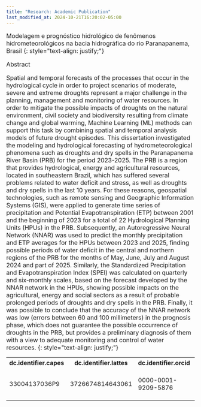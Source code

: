 ```yaml
---
title: "Research: Academic Publication"
last_modified_at: 2024-10-21T16:20:02-05:00
---
```

<span style="font-size: 16px;">
  
Modelagem e prognóstico hidrológico de fenômenos hidrometeorológicos na bacia hidrográfica do rio Paranapanema, Brasil
{: style="text-align: justify;"}

Abstract


Spatial and temporal forecasts of the processes that occur in the hydrological cycle in order to project scenarios of moderate, severe and extreme droughts represent a major challenge in the planning, management and monitoring of water resources. In order to mitigate the possible impacts of droughts on the natural environment, civil society and biodiversity resulting from climate change and global warming, Machine Learning (ML) methods can support this task by combining spatial and temporal analysis models of future drought episodes. This dissertation investigated the modeling and hydrological forecasting of hydrometeorological phenomena such as droughts and dry spells in the Paranapanema River Basin (PRB) for the period 2023-2025. The PRB is a region that provides hydrological, energy and agricultural resources, located in southeastern Brazil, which has suffered several problems related to water deficit and stress, as well as droughts and dry spells in the last 10 years. For these reasons, geospatial technologies, such as remote sensing and Geographic Information Systems (GIS), were applied to generate time series of precipitation and Potential Evapotranspiration (ETP) between 2001 and the beginning of 2023 for a total of 22 Hydrological Planning Units (HPUs) in the PRB. Subsequently, an Autoregressive Neural Network (NNAR) was used to predict the monthly precipitation and ETP averages for the HPUs between 2023 and 2025, finding possible periods of water deficit in the central and northern regions of the PRB for the months of May, June, July and August 2024 and part of 2025. Similarly, the Standardized Precipitation and Evapotranspiration Index (SPEI) was calculated on quarterly and six-monthly scales, based on the forecast developed by the NNAR network in the HPUs, showing possible impacts on the agricultural, energy and social sectors as a result of probable prolonged periods of droughts and dry spells in the PRB. Finally, it was possible to conclude that the accuracy of the NNAR network was low (errors between 60 and 100 millimeters) in the prognosis phase, which does not guarantee the possible occurrence of droughts in the PRB, but provides a preliminary diagnosis of them with a view to adequate monitoring and control of water resources. 
{: style="text-align: justify;"}


[Link]: https://hdl.handle.net/11449/257904


<table>
  <tr>
    <th>dc.identifier.capes</th>
    <th>dc.identifier.lattes</th>
    <th>dc.identifier.orcid</th>
    <th>dc.identifier.uri</th>
    <th>dc.publisher</th>
  </tr>
  <tr>
    <td>33004137036P9</td>
    <td>3726674814643061</td>
    <td>0000-0001-9209-5876</td>
    <td>https://hdl.handle.net/11449/257904</td>
    <td>Universidade Estadual Paulista (Unesp)</td>
  </tr>
</table>

